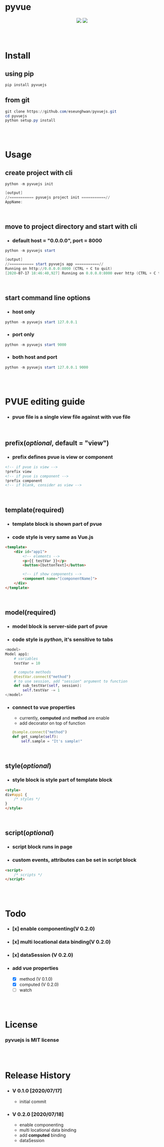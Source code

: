 # pyvue
<p align="center">

<a href="https://pypi.python.org/pypi/pyvuejs">
<img src="https://img.shields.io/pypi/v/pyvuejs.svg" /></a>
<a href="https://travis-ci.org/eseunghwan/pyvuejs"><img src="https://travis-ci.org/eseunghwan/pyvuejs.svg?branch=master" /></a>
</p>

<br>
<br>

# Install
## using pip
```powershell
pip install pyvuejs
```
## from git
```powershell
git clone https://github.com/eseunghwan/pyvuejs.git
cd pyvuejs
python setup.py install
```

<br>
<br>

# Usage
## create project with cli
```powershell
python -m pyvuejs init

[output]
//=========== pyvuejs project init ===========//
AppName: 
```
<br>

## move to project directory and start with cli
- ### default host = "0.0.0.0", port = 8000
```powershell
python -m pyvuejs start

[output]
//=========== start pyvuejs app ===========//
Running on http://0.0.0.0:8000 (CTRL + C to quit)
[2020-07-17 18:46:40,927] Running on 0.0.0.0:8000 over http (CTRL + C to quit)
```
<br>

## start command line options
- ### host only
```powershell
python -m pyvuejs start 127.0.0.1
```

- ### port only
```powershell
python -m pyvuejs start 9000
```

- ### both host and port
```powershell
python -m pyvuejs start 127.0.0.1 9000
```

<br>
<br>

# PVUE editing guide
- ### pvue file is a single view file against with vue file
<br>

## prefix(<i>optional</i>, default = "view")
- ### prefix defines pvue is view or component
```html
<!-- if pvue is view -->
!prefix view
<!-- if pvue is component -->
!prefix component
<!-- if blank, consider as view -->
```
<br>

## template(<b>required</b>)
- ### template block is shown part of pvue
- ### code style is very same as <b>Vue.js</b>
```html
<template>
    <div id="app1">
        <!-- elements -->
        <p>{{ testVar }}</p>
        <button>[buttonText]</button>

        <!-- if show components -->
        <component name="[componentName]">
    </div>
</template>
```
<br>

## model(<b>required</b>)
- ### model block is server-side part of pvue
- ### code style is <i>python</i>, it's sensitive to <b>tabs</b>
```python
<model>
Model app1:
    # variables
    testVar = 10

    # compute methods
    @testVar.connect("method")
    # to use session, add "session" argument to function
    def sub_testVar(self, session):
        self.testVar -= 1
</model>
```
- ### connect to vue properties
    - currently, <b>computed</b> and <b>method</b> are enable
    - add decorator on top of function
    ```python
    @sample.connect("method")
    def get_sample(self):
        self.sample = "It's sample!"
    ```
<br>

## style(<i>optional</i>)
- ### style block is style part of template block
```html
<style>
div#app1 {
    /* styles */
}
</style>
```
<br>

## script(<i>optional</i>)
- ### script block runs in page
- ### custom events, attributes can be set in script block
```html
<script>
    /* scripts */
</script>
```

<br>
<br>

# Todo
- ### [x] enable componenting(V 0.2.0)
- ### [x] multi locational data binding(V 0.2.0)
- ### [x] dataSession (V 0.2.0)
- ### add vue properties
    - [x] method (V 0.1.0)
    - [x] computed (V 0.2.0)
    - [ ] watch

<br>
<br>

# License
### pyvuejs is MIT license

<br>
<br>

# Release History
* ### V 0.1.0 [2020/07/17]
    - initial commit

* ### V 0.2.0 [2020/07/18]
    - enable componenting
    - multi locational data binding
    - add <b>computed</b> binding
    - dataSession
